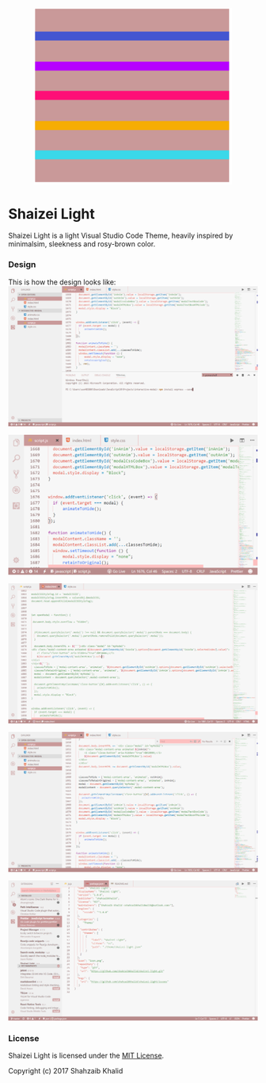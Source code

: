 <p align="center">
  <a href="https://shahzaibkhalid.github.io/shaizei-light">
    <img alt="Shaizei Light" src="./logo.svg" width="400"/>
  </a>
  <h1>Shaizei Light</h1>
</p>
Shaizei Light is a light Visual Studio Code Theme, heavily inspired by minimalsim, sleekness and rosy-brown color.

### Design
This is how the design looks like:
![Shaizei-Light-VS-Code-Theme](./screenshots/shaizei-light-1.png)

![Shaizei-Light-VS-Code-Theme](./screenshots/shaizei-light-2.png)

![Shaizei-Light-VS-Code-Theme](./screenshots/shaizei-light-3.png)

![Shaizei-Light-VS-Code-Theme](./screenshots/shaizei-light-4.png)

![Shaizei-Light-VS-Code-Theme](./screenshots/shaizei-light-5.png)

### License
Shaizei Light is licensed under the [MIT License](https://github.com/shahzaibkhalid/shaizei-light/blob/master/LICENSE.txt).

Copyright (c) 2017 Shahzaib Khalid
